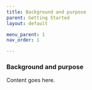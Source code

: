```yaml
---
title: Background and purpose 
parent: Getting Started
layout: default

menu_parent: 1
nav_order: 1

---
```


### Background and purpose 

Content goes here.